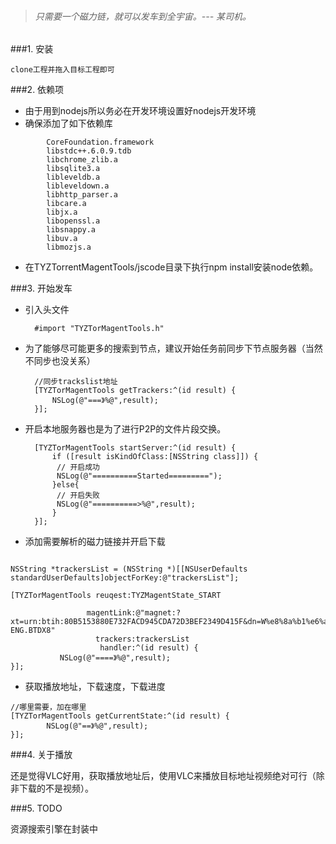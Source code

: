 > ###### 只需要一个磁力链，就可以发车到全宇宙。--- 某司机。

###1. 安装
	
	clone工程并拖入目标工程即可
	
###2. 依赖项

* 由于用到nodejs所以务必在开发环境设置好nodejs开发环境
* 确保添加了如下依赖库

```
		CoreFoundation.framework
		libstdc++.6.0.9.tdb
		libchrome_zlib.a
		libsqlite3.a
		libleveldb.a
		libleveldown.a
		libhttp_parser.a
		libcare.a
		libjx.a
		libopenssl.a
		libsnappy.a
		libuv.a
		libmozjs.a
```
	
	
* 在TYZTorrentMagentTools/jscode目录下执行npm install安装node依赖。


###3. 开始发车

* 引入头文件

		#import "TYZTorMagentTools.h"

	
* 为了能够尽可能更多的搜索到节点，建议开始任务前同步下节点服务器（当然不同步也没关系）

		//同步trackslist地址
	    [TYZTorMagentTools getTrackers:^(id result) {
	        NSLog(@"===》%@",result);
	    }];

* 开启本地服务器也是为了进行P2P的文件片段交换。

		[TYZTorMagentTools startServer:^(id result) {
	        if ([result isKindOfClass:[NSString class]]) {
	         // 开启成功
	         NSLog(@"==========Started=========");
	        }else{
	         // 开启失败
	         NSLog(@"==========>%@",result);
	        }
	    }];


* 添加需要解析的磁力链接并开启下载

```
		
NSString *trackersList = (NSString *)[[NSUserDefaults standardUserDefaults]objectForKey:@"trackersList"];

[TYZTorMagentTools reuqest:TYZMagentState_START
		                            
		         magentLink:@"magnet:?xt=urn:btih:80B5153880E732FACD945CDA72D3BEF2349D415F&dn=W%e8%8a%b1%e6%a0%b7%e5%a5%b3%e7%8e%8b.I.Tonya.2017.BD720P.AAC.x264.English.CHS-ENG.BTDX8"
		           trackers:trackersList
		            handler:^(id result) {
		   NSLog(@"====》%@",result);
}];
```

* 获取播放地址，下载速度，下载进度

```
//哪里需要，加在哪里
[TYZTorMagentTools getCurrentState:^(id result) {
        NSLog(@"==》%@",result);
}];
```

###4. 关于播放

还是觉得VLC好用，获取播放地址后，使用VLC来播放目标地址视频绝对可行（除非下载的不是视频）。

###5. TODO

资源搜索引擎在封装中


